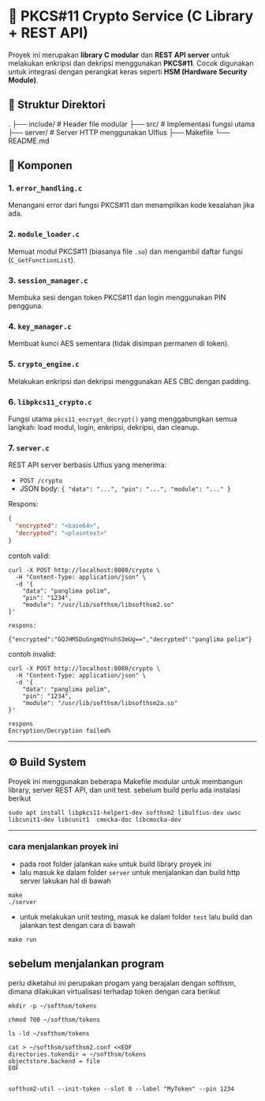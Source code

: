 # 🔐 PKCS#11 Crypto Service (C Library + REST API)

Proyek ini merupakan **library C modular** dan **REST API server** untuk melakukan enkripsi dan dekripsi menggunakan **PKCS#11**. Cocok digunakan untuk integrasi dengan perangkat keras seperti **HSM (Hardware Security Module)**.

## 📁 Struktur Direktori
.
├── include/           # Header file modular
├── src/               # Implementasi fungsi utama
├── server/            # Server HTTP menggunakan Ulfius
├── Makefile
└── README.md

## 🧩 Komponen

### 1. `error_handling.c`
Menangani error dari fungsi PKCS#11 dan menampilkan kode kesalahan jika ada.

### 2. `module_loader.c`
Memuat modul PKCS#11 (biasanya file `.so`) dan mengambil daftar fungsi (`C_GetFunctionList`).

### 3. `session_manager.c`
Membuka sesi dengan token PKCS#11 dan login menggunakan PIN pengguna.

### 4. `key_manager.c`
Membuat kunci AES sementara (tidak disimpan permanen di token).

### 5. `crypto_engine.c`
Melakukan enkripsi dan dekripsi menggunakan AES CBC dengan padding.

### 6. `libpkcs11_crypto.c`
Fungsi utama `pkcs11_encrypt_decrypt()` yang menggabungkan semua langkah: load modul, login, enkripsi, dekripsi, dan cleanup.

### 7. `server.c`
REST API server berbasis Ulfius yang menerima:
- `POST /crypto`
- JSON body: `{ "data": "...", "pin": "...", "module": "..." }`

Respons:
```json
{
  "encrypted": "<base64>",
  "decrypted": "<plaintext>"
}
```
contoh valid:
```
curl -X POST http://localhost:8080/crypto \
  -H "Content-Type: application/json" \
  -d '{
    "data": "panglima polim",
    "pin": "1234",
    "module": "/usr/lib/softhsm/libsofthsm2.so"
}'

respons:

{"encrypted":"GQJHMSDuGngmQYnuhS3mUg==","decrypted":"panglima polim"}
```

contoh invalid:
```
curl -X POST http://localhost:8080/crypto \
  -H "Content-Type: application/json" \
  -d '{
    "data": "panglima polim",
    "pin": "1234",
    "module": "/usr/lib/softhsm/libsofthsm2a.so"
}'

respons
Encryption/Decryption failed%
```
---

## ⚙️ Build System

Proyek ini menggunakan beberapa Makefile modular untuk membangun library, server REST API, dan unit test.
sebelum build perlu ada instalasi berikut
```
sudo apt install libpkcs11-helper1-dev softhsm2 libulfius-dev uwsc libcunit1-dev libcunit1  cmocka-doc libcmocka-dev
```
---

### cara menjalankan proyek ini
- pada root folder jalankan `make` untuk build library proyek ini
- lalu masuk ke dalam folder `server` untuk menjalankan dan build http server lakukan hal di bawah
```
make
./server
```
- untuk melakukan unit testing, masuk ke dalam folder `test` lalu build dan jalankan test dengan cara di bawah
```
make run
```

## sebelum menjalankan program
perlu diketahui ini perupakan progam yang berajalan dengan softhsm, dimana dilakukan virtualisasi terhadap token dengan cara berikut
```
mkdir -p ~/softhsm/tokens

chmod 700 ~/softhsm/tokens

ls -ld ~/softhsm/tokens

cat > ~/softhsm/softhsm2.conf <<EOF
directories.tokendir = ~/softhsm/tokens
objectstore.backend = file
EOF


softhsm2-util --init-token --slot 0 --label "MyToken" --pin 1234
```
